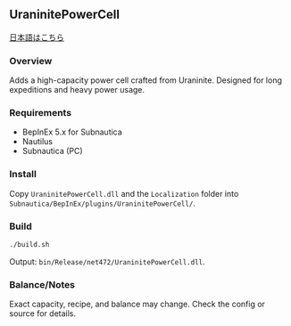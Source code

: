 ## UraninitePowerCell

[日本語はこちら](./README.ja.md)

### Overview
Adds a high-capacity power cell crafted from Uraninite. Designed for long expeditions and heavy power usage.

### Requirements
- BepInEx 5.x for Subnautica
- Nautilus
- Subnautica (PC)

### Install
Copy `UraninitePowerCell.dll` and the `Localization` folder into `Subnautica/BepInEx/plugins/UraninitePowerCell/`.

### Build
```bash
./build.sh
```
Output: `bin/Release/net472/UraninitePowerCell.dll`.

### Balance/Notes
Exact capacity, recipe, and balance may change. Check the config or source for details.


